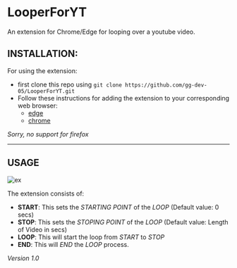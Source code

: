 # LooperForYT

An extension for Chrome/Edge for looping over a youtube video.


## INSTALLATION:
For using the extension:
* first clone this repo using ```git clone https://github.com/gg-dev-05/LooperForYT.git``` 
* Follow these instructions for adding the extension to your corresponding web browser:
    * [edge](https://www.windowscentral.com/how-install-non-store-extensions-microsoft-edge) 
    * [chrome](https://webkul.com/blog/how-to-install-the-unpacked-extension-in-chrome/) 
    
*Sorry, no support for firefox*
<hr>

## USAGE
![ex](https://user-images.githubusercontent.com/59741135/95496960-37881200-09bf-11eb-8a63-c240c55f0fd6.PNG)

The extension consists of:
* **START**: This sets the *STARTING POINT* of the *LOOP* (Default value: 0 secs)
* **STOP**: This sets the *STOPING POINT* of the *LOOP* (Default value: Length of Video in secs)
* **LOOP**: This will start the loop from *START* to *STOP*
* **END**: This will *END* the *LOOP* process.
 


*Version 1.0*
